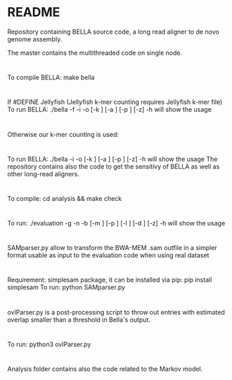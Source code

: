 # README #

Repository containing BELLA source code, a long read aligner to de novo genome assembly.

The master contains the multithreaded code on single node.
#
To compile BELLA: make bella
#
If #DEFINE Jellyfish (Jellyfish k-mer counting requires Jellyfish k-mer file)
To run BELLA: ./bella -f <kmers-file> -i <listoffastq> -o <out-filename> [-k <kmer-length>] [-a <alignment-score-thr>] [-p <alignment-xdrop-factor>] [-z]
	-h will show the usage
#
Otherwise our k-mer counting is used:
#
To run BELLA: ./bella -i <listoffastq> -o <out-filename> [-k <kmer-length>] [-a <alignment-score-thr>] [-p <alignment-xdrop-factor>] [-z]
	-h will show the usage
The repository contains also the code to get the sensitivy of BELLA as well as other long-read aligners.
#
To compile: cd analysis && make check
# 
To run: ./evaluation -g <ground-truth-file> -n <nreads> -b <bella-output> [-m <minimap-output>] [-p <mhap-output>] [-l <blasr-output>] [-d <daligner-output>] [-z]
	-h will show the usage
#
SAMparser.py allow to transform the BWA-MEM .sam outfile in a simpler format usable as input to the evaluation code when using real dataset
#
Requirement: simplesam package, it can be installed via pip: pip install simplesam
To run: python SAMparser.py <bwamem-output>
#
ovlParser.py is a post-processing script to throw out entries with estimated overlap smaller than a threshold in Bella's output.
#
To run: python3 ovlParser.py <bella-standard-output> <name-output-file> <threshold>
#
Analysis folder contains also the code related to the Markov model.